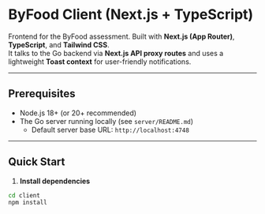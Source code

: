 # ByFood Client (Next.js + TypeScript)

Frontend for the ByFood assessment. Built with **Next.js (App Router)**, **TypeScript**, and **Tailwind CSS**.  
It talks to the Go backend via **Next.js API proxy routes** and uses a lightweight **Toast context** for user-friendly notifications.

---

## Prerequisites

- Node.js 18+ (or 20+ recommended)
- The Go server running locally (see `server/README.md`)
  - Default server base URL: `http://localhost:4748`

---

## Quick Start

1) **Install dependencies**
```bash
cd client
npm install
